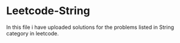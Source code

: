 # Leetcode-String
In this file i have uploaded solutions for the problems listed in String category in leetcode.
